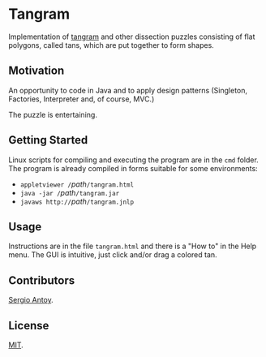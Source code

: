 # Tangram

Implementation of [tangram](https://en.wikipedia.org/wiki/Tangram) and other dissection puzzles consisting of flat polygons, called tans, which are put together to form shapes. 

## Motivation

An opportunity to code in Java and to apply design patterns (Singleton, Factories, Interpreter and, of course, MVC.)

The puzzle is entertaining.

## Getting Started

Linux scripts for compiling and executing the program are in the `cmd` folder.
The program is already compiled in forms suitable for some environments:

+ `appletviewer /`*path*`/tangram.html`
+ `java -jar /`*path*`/tangram.jar`
+ `javaws http://`*path*`/tangram.jnlp` 

## Usage

Instructions are in the file `tangram.html` and there is a "How to" in the Help menu. The GUI is intuitive, just click and/or drag a colored tan.

## Contributors

[Sergio Antoy](mailto:antoy@spiretech.com).

## License

[MIT](http://opensource.org/licenses/mit-license.php).
